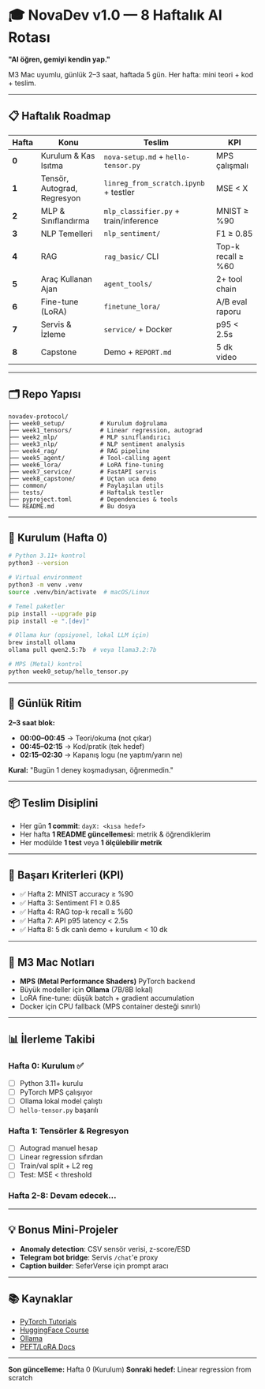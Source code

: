 # 🎓 NovaDev v1.0 — 8 Haftalık AI Rotası

**"AI öğren, gemiyi kendin yap."**

M3 Mac uyumlu, günlük 2–3 saat, haftada 5 gün. Her hafta: mini teori + kod + teslim.

---

## 📋 Haftalık Roadmap

| Hafta | Konu | Teslim | KPI |
|-------|------|--------|-----|
| **0** | Kurulum & Kas Isıtma | `nova-setup.md` + `hello-tensor.py` | MPS çalışmalı |
| **1** | Tensör, Autograd, Regresyon | `linreg_from_scratch.ipynb` + testler | MSE < X |
| **2** | MLP & Sınıflandırma | `mlp_classifier.py` + train/inference | MNIST ≥ %90 |
| **3** | NLP Temelleri | `nlp_sentiment/` | F1 ≥ 0.85 |
| **4** | RAG | `rag_basic/` CLI | Top-k recall ≥ %60 |
| **5** | Araç Kullanan Ajan | `agent_tools/` | 2+ tool chain |
| **6** | Fine-tune (LoRA) | `finetune_lora/` | A/B eval raporu |
| **7** | Servis & İzleme | `service/` + Docker | p95 < 2.5s |
| **8** | Capstone | Demo + `REPORT.md` | 5 dk video |

---

## 🗂️ Repo Yapısı

```
novadev-protocol/
├── week0_setup/          # Kurulum doğrulama
├── week1_tensors/        # Linear regression, autograd
├── week2_mlp/            # MLP sınıflandırıcı
├── week3_nlp/            # NLP sentiment analysis
├── week4_rag/            # RAG pipeline
├── week5_agent/          # Tool-calling agent
├── week6_lora/           # LoRA fine-tuning
├── week7_service/        # FastAPI servis
├── week8_capstone/       # Uçtan uca demo
├── common/               # Paylaşılan utils
├── tests/                # Haftalık testler
├── pyproject.toml        # Dependencies & tools
└── README.md             # Bu dosya
```

---

## 🚀 Kurulum (Hafta 0)

```bash
# Python 3.11+ kontrol
python3 --version

# Virtual environment
python3 -m venv .venv
source .venv/bin/activate  # macOS/Linux

# Temel paketler
pip install --upgrade pip
pip install -e ".[dev]"

# Ollama kur (opsiyonel, lokal LLM için)
brew install ollama
ollama pull qwen2.5:7b  # veya llama3.2:7b

# MPS (Metal) kontrol
python week0_setup/hello_tensor.py
```

---

## 📝 Günlük Ritim

**2–3 saat blok:**
- **00:00–00:45** → Teori/okuma (not çıkar)
- **00:45–02:15** → Kod/pratik (tek hedef)
- **02:15–02:30** → Kapanış logu (ne yaptım/yarın ne)

**Kural:** "Bugün 1 deney koşmadıysan, öğrenmedin."

---

## 📦 Teslim Disiplini

- Her gün **1 commit**: `dayX: <kısa hedef>`
- Her hafta **1 README güncellemesi**: metrik & öğrendiklerim
- Her modülde **1 test** veya **1 ölçülebilir metrik**

---

## 🎯 Başarı Kriterleri (KPI)

- ✅ Hafta 2: MNIST accuracy ≥ %90
- ✅ Hafta 3: Sentiment F1 ≥ 0.85
- ✅ Hafta 4: RAG top-k recall ≥ %60
- ✅ Hafta 7: API p95 latency < 2.5s
- ✅ Hafta 8: 5 dk canlı demo + kurulum < 10 dk

---

## 🔧 M3 Mac Notları

- **MPS (Metal Performance Shaders)** PyTorch backend
- Büyük modeller için **Ollama** (7B/8B lokal)
- LoRA fine-tune: düşük batch + gradient accumulation
- Docker için CPU fallback (MPS container desteği sınırlı)

---

## 📊 İlerleme Takibi

### Hafta 0: Kurulum ✅
- [ ] Python 3.11+ kurulu
- [ ] PyTorch MPS çalışıyor
- [ ] Ollama lokal model çalıştı
- [ ] `hello-tensor.py` başarılı

### Hafta 1: Tensörler & Regresyon
- [ ] Autograd manuel hesap
- [ ] Linear regression sıfırdan
- [ ] Train/val split + L2 reg
- [ ] Test: MSE < threshold

### Hafta 2-8: Devam edecek...

---

## 💡 Bonus Mini-Projeler

- **Anomaly detection**: CSV sensör verisi, z-score/ESD
- **Telegram bot bridge**: Servis `/chat`'e proxy
- **Caption builder**: SeferVerse için prompt aracı

---

## 📚 Kaynaklar

- [PyTorch Tutorials](https://pytorch.org/tutorials/)
- [HuggingFace Course](https://huggingface.co/learn/nlp-course)
- [Ollama](https://ollama.ai/)
- [PEFT/LoRA Docs](https://huggingface.co/docs/peft)

---

**Son güncelleme:** Hafta 0 (Kurulum)
**Sonraki hedef:** Linear regression from scratch
